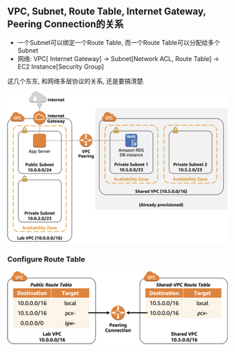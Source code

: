 
## VPC, Subnet, Route Table, Internet Gateway, Peering Connection的关系

- 一个Subnet可以绑定一个Route Table, 而一个Route Table可以分配给多个Subnet
- 网络:    VPC[ Internet Gateway] -> Subnet[Network ACL, Route Table] ->  EC2 Instance[Security Group]

这几个东东, 和网络多层协议的关系, 还是要搞清楚. 

![Architecture](images/architecture.png)

###  Configure  Route Table 

![Peering Connections](images/peering.png)